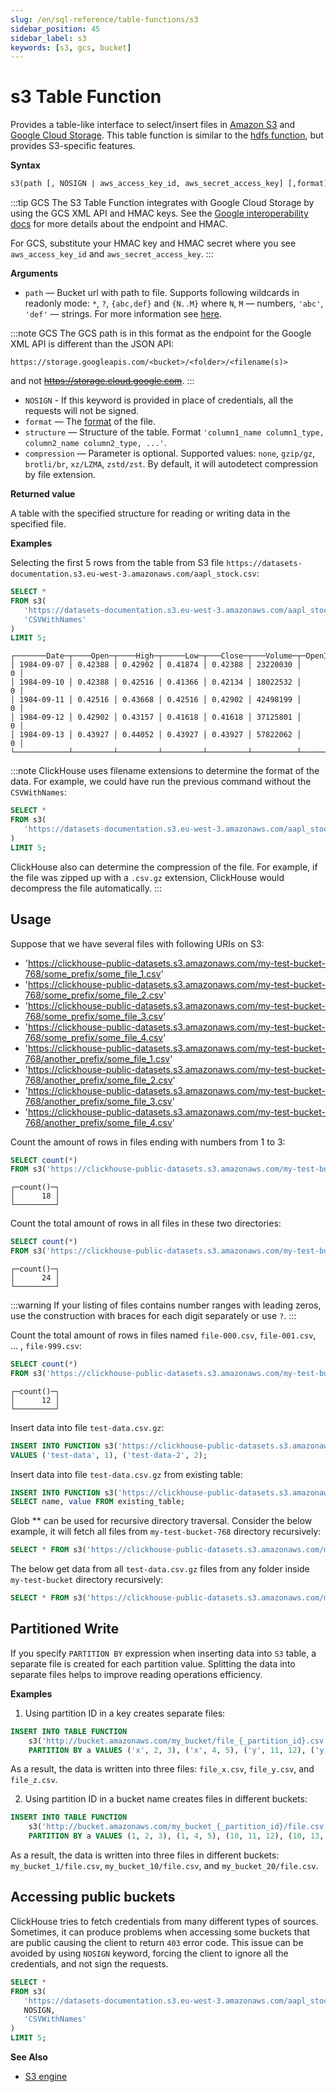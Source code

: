 ```yaml
---
slug: /en/sql-reference/table-functions/s3
sidebar_position: 45
sidebar_label: s3
keywords: [s3, gcs, bucket]
---
```


# s3 Table Function

Provides a table-like interface to select/insert files in [Amazon S3](https://aws.amazon.com/s3/) and [Google Cloud Storage](https://cloud.google.com/storage/). This table function is similar to the [hdfs function](../../sql-reference/table-functions/hdfs.md), but provides S3-specific features.

**Syntax**

``` sql
s3(path [, NOSIGN | aws_access_key_id, aws_secret_access_key] [,format] [,structure] [,compression])
```

:::tip GCS
The S3 Table Function integrates with Google Cloud Storage by using the GCS XML API and HMAC keys.  See the [Google interoperability docs]( https://cloud.google.com/storage/docs/interoperability) for more details about the endpoint and HMAC.

For GCS, substitute your HMAC key and HMAC secret where you see `aws_access_key_id` and `aws_secret_access_key`.
:::

**Arguments**

-   `path` — Bucket url with path to file. Supports following wildcards in readonly mode: `*`, `?`, `{abc,def}` and `{N..M}` where `N`, `M` — numbers, `'abc'`, `'def'` — strings. For more information see [here](../../engines/table-engines/integrations/s3.md#wildcards-in-path).

  :::note GCS
  The GCS path is in this format as the endpoint for the Google XML API is different than the JSON API:
  ```
  https://storage.googleapis.com/<bucket>/<folder>/<filename(s)>
  ```
  and not ~~https://storage.cloud.google.com~~.
  :::

-   `NOSIGN` - If this keyword is provided in place of credentials, all the requests will not be signed. 
-   `format` — The [format](../../interfaces/formats.md#formats) of the file.
-   `structure` — Structure of the table. Format `'column1_name column1_type, column2_name column2_type, ...'`.
-   `compression` — Parameter is optional. Supported values: `none`, `gzip/gz`, `brotli/br`, `xz/LZMA`, `zstd/zst`. By default, it will autodetect compression by file extension.

**Returned value**

A table with the specified structure for reading or writing data in the specified file.

**Examples**

Selecting the first 5 rows from the table from S3 file `https://datasets-documentation.s3.eu-west-3.amazonaws.com/aapl_stock.csv`:

``` sql
SELECT *
FROM s3(
   'https://datasets-documentation.s3.eu-west-3.amazonaws.com/aapl_stock.csv',
   'CSVWithNames'
)
LIMIT 5;
```

```response
┌───────Date─┬────Open─┬────High─┬─────Low─┬───Close─┬───Volume─┬─OpenInt─┐
│ 1984-09-07 │ 0.42388 │ 0.42902 │ 0.41874 │ 0.42388 │ 23220030 │       0 │
│ 1984-09-10 │ 0.42388 │ 0.42516 │ 0.41366 │ 0.42134 │ 18022532 │       0 │
│ 1984-09-11 │ 0.42516 │ 0.43668 │ 0.42516 │ 0.42902 │ 42498199 │       0 │
│ 1984-09-12 │ 0.42902 │ 0.43157 │ 0.41618 │ 0.41618 │ 37125801 │       0 │
│ 1984-09-13 │ 0.43927 │ 0.44052 │ 0.43927 │ 0.43927 │ 57822062 │       0 │
└────────────┴─────────┴─────────┴─────────┴─────────┴──────────┴─────────┘
```

:::note
ClickHouse uses filename extensions to determine the format of the data. For example, we could have run the previous command without the `CSVWithNames`:

``` sql
SELECT *
FROM s3(
   'https://datasets-documentation.s3.eu-west-3.amazonaws.com/aapl_stock.csv'
)
LIMIT 5;
```

ClickHouse also can determine the compression of the file. For example, if the file was zipped up with a `.csv.gz` extension, ClickHouse would decompress the file automatically.
:::


## Usage

Suppose that we have several files with following URIs on S3:

-   'https://clickhouse-public-datasets.s3.amazonaws.com/my-test-bucket-768/some_prefix/some_file_1.csv'
-   'https://clickhouse-public-datasets.s3.amazonaws.com/my-test-bucket-768/some_prefix/some_file_2.csv'
-   'https://clickhouse-public-datasets.s3.amazonaws.com/my-test-bucket-768/some_prefix/some_file_3.csv'
-   'https://clickhouse-public-datasets.s3.amazonaws.com/my-test-bucket-768/some_prefix/some_file_4.csv'
-   'https://clickhouse-public-datasets.s3.amazonaws.com/my-test-bucket-768/another_prefix/some_file_1.csv'
-   'https://clickhouse-public-datasets.s3.amazonaws.com/my-test-bucket-768/another_prefix/some_file_2.csv'
-   'https://clickhouse-public-datasets.s3.amazonaws.com/my-test-bucket-768/another_prefix/some_file_3.csv'
-   'https://clickhouse-public-datasets.s3.amazonaws.com/my-test-bucket-768/another_prefix/some_file_4.csv'

Count the amount of rows in files ending with numbers from 1 to 3:

``` sql
SELECT count(*)
FROM s3('https://clickhouse-public-datasets.s3.amazonaws.com/my-test-bucket-768/{some,another}_prefix/some_file_{1..3}.csv', 'CSV', 'name String, value UInt32')
```

``` text
┌─count()─┐
│      18 │
└─────────┘
```

Count the total amount of rows in all files in these two directories:

``` sql
SELECT count(*)
FROM s3('https://clickhouse-public-datasets.s3.amazonaws.com/my-test-bucket-768/{some,another}_prefix/*', 'CSV', 'name String, value UInt32')
```

``` text
┌─count()─┐
│      24 │
└─────────┘
```

:::warning
If your listing of files contains number ranges with leading zeros, use the construction with braces for each digit separately or use `?`.
:::

Count the total amount of rows in files named `file-000.csv`, `file-001.csv`, … , `file-999.csv`:

``` sql
SELECT count(*)
FROM s3('https://clickhouse-public-datasets.s3.amazonaws.com/my-test-bucket-768/big_prefix/file-{000..999}.csv', 'CSV', 'name String, value UInt32');
```

``` text
┌─count()─┐
│      12 │
└─────────┘
```

Insert data into file `test-data.csv.gz`:

``` sql
INSERT INTO FUNCTION s3('https://clickhouse-public-datasets.s3.amazonaws.com/my-test-bucket-768/test-data.csv.gz', 'CSV', 'name String, value UInt32', 'gzip')
VALUES ('test-data', 1), ('test-data-2', 2);
```

Insert data into file `test-data.csv.gz` from existing table:

``` sql
INSERT INTO FUNCTION s3('https://clickhouse-public-datasets.s3.amazonaws.com/my-test-bucket-768/test-data.csv.gz', 'CSV', 'name String, value UInt32', 'gzip')
SELECT name, value FROM existing_table;
```

Glob ** can be used for recursive directory traversal. Consider the below example, it will fetch all files from `my-test-bucket-768` directory recursively:

``` sql
SELECT * FROM s3('https://clickhouse-public-datasets.s3.amazonaws.com/my-test-bucket-768/**', 'CSV', 'name String, value UInt32', 'gzip');
```

The below get data from all `test-data.csv.gz` files from any folder inside `my-test-bucket` directory recursively:

``` sql
SELECT * FROM s3('https://clickhouse-public-datasets.s3.amazonaws.com/my-test-bucket-768/**/test-data.csv.gz', 'CSV', 'name String, value UInt32', 'gzip');
```

## Partitioned Write

If you specify `PARTITION BY` expression when inserting data into `S3` table, a separate file is created for each partition value. Splitting the data into separate files helps to improve reading operations efficiency.

**Examples**

1. Using partition ID in a key creates separate files:

```sql
INSERT INTO TABLE FUNCTION
    s3('http://bucket.amazonaws.com/my_bucket/file_{_partition_id}.csv', 'CSV', 'a String, b UInt32, c UInt32')
    PARTITION BY a VALUES ('x', 2, 3), ('x', 4, 5), ('y', 11, 12), ('y', 13, 14), ('z', 21, 22), ('z', 23, 24);
```
As a result, the data is written into three files: `file_x.csv`, `file_y.csv`, and `file_z.csv`.

2. Using partition ID in a bucket name creates files in different buckets:

```sql
INSERT INTO TABLE FUNCTION
    s3('http://bucket.amazonaws.com/my_bucket_{_partition_id}/file.csv', 'CSV', 'a UInt32, b UInt32, c UInt32')
    PARTITION BY a VALUES (1, 2, 3), (1, 4, 5), (10, 11, 12), (10, 13, 14), (20, 21, 22), (20, 23, 24);
```
As a result, the data is written into three files in different buckets: `my_bucket_1/file.csv`, `my_bucket_10/file.csv`, and `my_bucket_20/file.csv`.

## Accessing public buckets

ClickHouse tries to fetch credentials from many different types of sources.
Sometimes, it can produce problems when accessing some buckets that are public causing the client to return `403` error code.
This issue can be avoided by using `NOSIGN` keyword, forcing the client to ignore all the credentials, and not sign the requests.

``` sql
SELECT *
FROM s3(
   'https://datasets-documentation.s3.eu-west-3.amazonaws.com/aapl_stock.csv',
   NOSIGN,
   'CSVWithNames'
)
LIMIT 5;
```

**See Also**

-   [S3 engine](../../engines/table-engines/integrations/s3.md)
